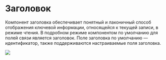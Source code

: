 # Заголовок

Компонент заголовка обеспечивает понятный и лаконичный способ отображения ключевой информации, относящейся к текущей записи, в режиме чтения. В подробном режиме компонентом по умолчанию для полей связи является заголовок. Поле заголовка по умолчанию — идентификатор, также поддерживаются настраиваемые поля заголовка.

![](https://static-docs.nocobase.com/f669435871fe9465680a9200d81d925f.png)
